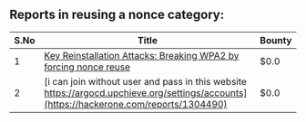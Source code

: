 ## Reports in reusing a nonce category:
| S.No | Title | Bounty |
| ---- | ----- | ------ |
| 1 | [Key Reinstallation Attacks: Breaking WPA2 by forcing nonce reuse](https://hackerone.com/reports/286740) | $0.0 |
| 2 | [i can join without user and pass in this website  https://argocd.upchieve.org/settings/accounts](https://hackerone.com/reports/1304490) | $0.0 |
